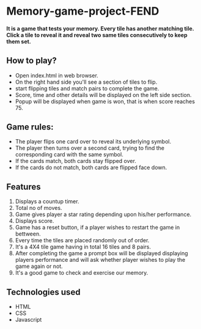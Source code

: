 # Memory-game-project-FEND

#### It is a game that tests your memory. Every tile has another matching tile. Click a tile to reveal it and reveal two same tiles consecutively to keep them set.

## How to play?
* Open index.html in web browser.
* On the right hand side you'll see a section of tiles to flip.
* start flipping tiles and match pairs to complete the game.
* Score, time and other details will be displayed on the left side section.
* Popup will be displayed when game is won, that is when score reaches 75.

## Game rules:
* The player flips one card over to reveal its underlying symbol.
* The player then turns over a second card, trying to find the corresponding card with the same symbol.
* If the cards match, both cards stay flipped over.
* If the cards do not match, both cards are flipped face down.

## Features
1. Displays a countup timer.
2. Total no of moves.
3. Game gives player a star rating depending upon his/her performance.
4. Displays score.
5. Game has a reset button, if a player wishes to restart the game in bettween.
6. Every time the tiles are placed randomly out of order.
7. It's a 4X4 tile game having in total 16 tiles and 8 pairs.
8. After completing the game a prompt box will be displayed displaying players performance and will ask whether player wishes to play the game again or not.
9. It's a good game to check and exercise our memory. 

## Technologies used
* HTML
* CSS
* Javascript

